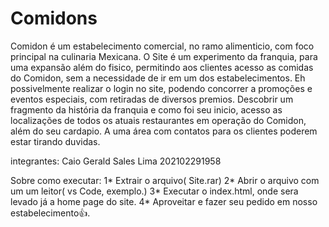 # Comidons
 
Comidon é um estabelecimento comercial, no ramo alimenticio, com foco principal na culinaria Mexicana. O Site é um experimento da franquia, para uma expansão além do fisico, permitindo aos clientes acesso as comidas do Comidon, sem a necessidade de ir em um dos estabelecimentos. Eh possivelmente realizar o login no site, podendo concorrer a promoções e eventos especiais, com retiradas de diversos premios. Descobrir um fragmento da história da franquia e como foi seu inicio, acesso as localizações de todos os atuais restaurantes em operação do Comidon, além do seu cardapio. A uma área com contatos para os clientes poderem estar tirando duvidas.

integrantes: Caio Gerald Sales Lima 202102291958

Sobre como executar: 1* Extrair o arquivo( Site.rar) 2* Abrir o arquivo com um um leitor( vs Code, exemplo.) 3* Executar o index.html, onde sera levado já a home page do site. 4* Aproveitar e fazer seu pedido em nosso estabelecimento👍.